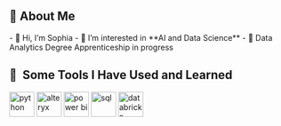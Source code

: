 <h2> 👩&nbsp;About Me</h2>
- 👋 Hi, I’m Sophia
- 👀 I’m interested in **AI and Data Science**
- 🌱 Data Analytics Degree Apprenticeship in progress

<!---
sophia144/sophia144 is a ✨ special ✨ repository because its `README.md` (this file) appears on your GitHub profile.
You can click the Preview link to take a look at your changes.
--->
<h2> 🚀 &nbsp;Some Tools I Have Used and Learned</h2>
<p align="left">
<img src="https://upload.wikimedia.org/wikipedia/commons/thumb/c/c3/Python-logo-notext.svg/1200px-Python-logo-notext.svg.png" alt="python" width="45" height="45"/>
<img src="https://encrypted-tbn0.gstatic.com/images?q=tbn:ANd9GcSrCQEawi17ptwq11DFEOh6T5FXPOItsfcYQQ&s" alt="alteryx" width="45" height="45"/>
<img src="https://upload.wikimedia.org/wikipedia/commons/c/cf/New_Power_BI_Logo.svg" alt="power bi" width="45" height="45"/>
<img src="https://encrypted-tbn0.gstatic.com/images?q=tbn:ANd9GcT2pOzVBv0YUgqIIf0qJXBZEYhFSakz-G22WA&s" alt="sql" width="45" height="45"/>
<img src="https://encrypted-tbn0.gstatic.com/images?q=tbn:ANd9GcS-hCy-Ey_FsARYnWnat6STTr2ILQHIHQdAbw&s" alt="databricks" width="45" height="45"/>
</p>

